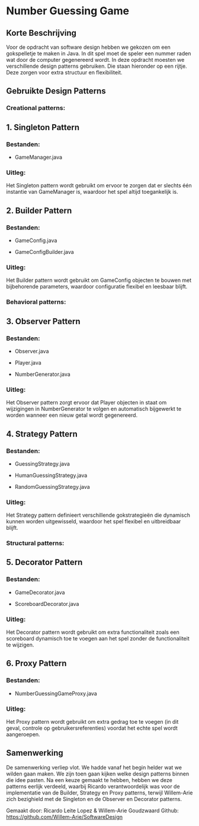 # Number Guessing Game
## Korte Beschrijving
Voor de opdracht van software design hebben we gekozen om een gokspelletje te maken in Java. In dit spel moet de speler een nummer raden wat door de computer gegenereerd wordt. In deze opdracht moesten we verschillende design patterns gebruiken. Die staan hieronder op een rijtje. Deze zorgen voor extra structuur en flexibiliteit.

## Gebruikte Design Patterns
### Creational patterns:
## 1. Singleton Pattern

### Bestanden:

- GameManager.java

### Uitleg:

Het Singleton pattern wordt gebruikt om ervoor te zorgen dat er slechts één instantie van GameManager is, waardoor het spel altijd toegankelijk is.

## 2. Builder Pattern

### Bestanden:

- GameConfig.java

- GameConfigBuilder.java

### Uitleg:

Het Builder pattern wordt gebruikt om GameConfig objecten te bouwen met bijbehorende parameters, waardoor configuratie flexibel en leesbaar blijft.

### Behavioral patterns:

## 3. Observer Pattern

### Bestanden:

- Observer.java

- Player.java

- NumberGenerator.java

### Uitleg:

Het Observer pattern zorgt ervoor dat Player objecten in staat om wijzigingen in NumberGenerator te volgen en automatisch bijgewerkt te worden wanneer een nieuw getal wordt gegenereerd.

## 4. Strategy Pattern

### Bestanden:

- GuessingStrategy.java

- HumanGuessingStrategy.java

- RandomGuessingStrategy.java

### Uitleg:

Het Strategy pattern definieert verschillende gokstrategieën die dynamisch kunnen worden uitgewisseld, waardoor het spel flexibel en uitbreidbaar blijft.

### Structural patterns:

## 5. Decorator Pattern

### Bestanden:

- GameDecorator.java

- ScoreboardDecorator.java

### Uitleg:

Het Decorator pattern wordt gebruikt om extra functionaliteit zoals een scoreboard dynamisch toe te voegen aan het spel zonder de functionaliteit te wijzigen.

## 6. Proxy Pattern

### Bestanden:

- NumberGuessingGameProxy.java

### Uitleg:

Het Proxy pattern wordt gebruikt om extra gedrag toe te voegen (in dit geval, controle op gebruikersreferenties) voordat het echte spel wordt aangeroepen.

## Samenwerking

De samenwerking verliep vlot. We hadde vanaf het begin helder wat we wilden gaan maken. We zijn toen gaan kijken welke design patterns binnen die idee pasten. Na een keuze gemaakt te hebben, hebben we deze patterns eerlijk verdeeld, waarbij Ricardo verantwoordelijk was voor de implementatie van de Builder, Strategy en Proxy patterns, terwijl Willem-Arie zich bezighield met de Singleton en de Observer en Decorator patterns.

Gemaakt door: Ricardo Leite Lopez & Willem-Arie Goudzwaard Github: https://github.com/Willem-Arie/SoftwareDesign
